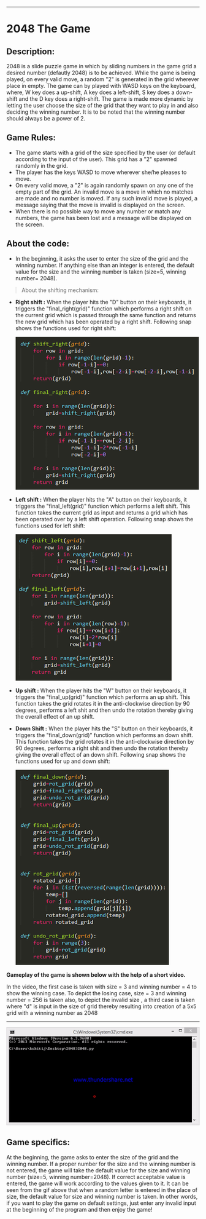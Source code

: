 ---
# **2048 The Game**

## Description:
2048 is a slide puzzle game in which by sliding numbers in the game grid a desired number (defautly 2048) is to be achieved.
Whlie the game is being played, on every valid move, a random "2" is generated in the grid wherever place in empty. The game can by played with WASD keys on the keyboard, where, W key does a up-shift, A key does a left-shift, S key does a down-shift and the D key does a right-shift. The game is made more dynamic by letting the user choose the size of the grid that they want to play in and also deciding the winning number.
It is to be noted that the winning number should always be a power of 2.

## Game Rules:
* The game starts with a grid of the size specified by the user (or default according to the input of the user). This grid has a "2" spawned randomly in the grid.
* The player has the keys WASD to move wherever she/he pleases to move.
* On every valid move, a "2" is again randomly spawn on any one of the empty part of the grid. An invalid move is a move in which no matches are made and no number is moved. If any such invalid move is played, a message saying that the move is invalid is displayed on the screen.
* When there is no possible way to move any number or match any numbers, the game has been lost and a message will be displayed on the screen.

## About the code:
* In the beginning, it asks the user to enter the size of the grid and the winning number. If anything else than an integer is entered, the default value for the size and the winning number is taken (size=5, winning number= 2048).
> About the shifting mechanism:
  * **Right shift :**
    When the player hits the "D" button on their keyboards, it triggers the "final_right(grid)" function which performs a right shift on the current grid which is passed through the same function and returns the new grid which has been operated by a right shift.
    Following snap shows the functions used for right shift:
    
    ![Right Shift](https://github.com/Kshitij-Ambilduke/py2048/blob/master/right.PNG)
    
  * **Left shift :**
    When the player hits the "A" button on their keyboards, it triggers the "final_left(grid)" function which performs a left shift. This function takes the current grid as input and returns a grid which has been operated over by a left shift operation.
    Following snap shows the functions used for left shift:
    
    ![Left Shift](https://github.com/Kshitij-Ambilduke/py2048/blob/master/left.PNG)
    
  * **Up shift :**
    When the player hits the "W" button on their keyboards, it triggers the "final_up(grid)" function which performs an up shift. This function takes the grid rotates it in the anti-clockwise direction by 90 degrees, performs a left shit and then undo the rotation thereby giving the overall effect of an up shift.
  * **Down Shift :**
       When the player hits the "S" button on their keyboards, it triggers the "final_down(grid)" function which performs an down shift. This function takes the grid rotates it in the anti-clockwise direction by 90 degrees, performs a right shit and then undo the rotation thereby giving the overall effect of an down shift.
       Following snap shows the functions used for up and down shift:
       
       ![Up and Down Shift](https://github.com/Kshitij-Ambilduke/py2048/blob/master/uad.PNG)
       
       
**Gameplay of the game is shown below with the help of a short video.**

In the video, the first case is taken with size = 3 and winning number = 4 to show the winning case. To depict the losing case, size = 3 and winning number = 256 is taken also, to depict the invalid size , a third case is taken where "d" is input in the size of grid thereby resulting into creation of a 5x5 grid with a winning number as 2048 
___

 ![Alt Text](https://github.com/Kshitij-Ambilduke/py2048/blob/master/gameplay.gif)
 
 ## Game specifics:
 At the beginning, the game asks to enter the size of the grid and the winning number. If a proper number for the size and the winning number is not entered, the game will take the default value for the size and winning number (size=5, winning number=2048). If correct acceptable value is entered, the game will work according to the values given to it.
 It can be seen from the gif above that when a random letter is entered in the place of size, the default value for size and winning number is taken.
 In other words, if you want to play the game on default settings, just enter any invalid input at the beginning of the program and then enjoy the game!
